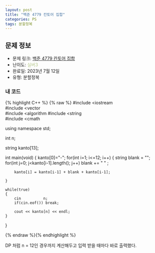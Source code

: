 ```yaml
---
layout: post
title: "백준 4779 칸토어 집합"
categories: PS
tags: 분할정복
---
```


## 문제 정보
- 문제 링크: [백준 4779 칸토어 집합](https://www.acmicpc.net/problem/4779)
- 난이도: <span style="color:#B5C78A">실버3</span>
- 완료일: 2023년 7월 12일
- 유형: 분할정복

### 내 코드

{% highlight C++ %} {% raw %}
#include <iostream	
#include <vector	
#include <algorithm	
#include <string	
#include <cmath	

using namespace std;

int n;

string kanto[13];

int main(void)
{
	kanto[0]="-";
	for(int i=1; i<=12; i++)
	{
		string blank = "";
		for(int j=0; j<kanto[i-1].length(); j++)
			blank += " " ;
		
		kanto[i] = kanto[i-1] + blank + kanto[i-1];
		
	}
	
	while(true)
	{
		cin 		 n;
		if(cin.eof()) break;
			
		cout << kanto[n] << endl;
	}
}

{% endraw %}{% endhighlight %}

DP 처럼 n = 12인 경우까지 계산해두고 입력 받을 때마다 바로 출력했다.
